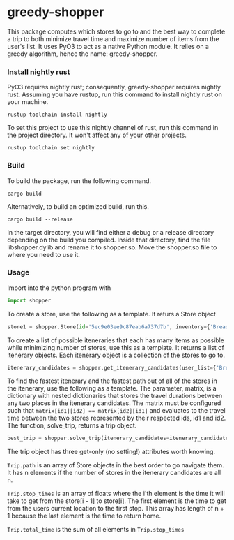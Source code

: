 # greedy-shopper

This package computes which stores to go to and the best way to complete a trip to both minimize travel time and maximize number of items from the user's list. It uses PyO3 to act as a native Python module. It relies on a greedy algorithm, hence the name: greedy-shopper.

### Install nightly rust

PyO3 requires nightly rust; consequently, greedy-shopper requires nightly rust. Assuming you have rustup, run this command to install nightly rust on your machine.

`rustup toolchain install nightly`

To set this project to use this nightly channel of rust, run this command in the project directory. It won't affect any of your other projects.

`rustup toolchain set nightly`

### Build

To build the package, run the following command.

`cargo build`

Alternatively, to build an optimized build, run this.

`cargo build --release`

In the target directory, you will find either a debug or a release directory depending on the build you compiled. Inside that directory, find the file libshopper.dylib and rename it to shopper.so. Move the shopper.so file to where you need to use it.

### Usage

Import into the python program with

```python
import shopper
```

To create a store, use the following as a template. It returs a Store object

```python
store1 = shopper.Store(id='5ec9e03ee9c87eab6a737d7b', inventory={'Bread', 'Toilet Paper'})
```

To create a list of possible iteneraries that each has many items as possible while minimizing number of stores, use this as a template. It returns a list of itenerary objects. Each itenerary object is a collection of the stores to go to.

```python
itenerary_candidates = shopper.get_itenerary_candidates(user_list={'Bread', 'Milk'}, stores_py=[store1, store2])
```

To find the fastest itenerary and the fastest path out of all of the stores in the itenerary, use the following as a template. The parameter, matrix, is a dictionary with nested dictionaries that stores the travel durations between any two places in the itenerary candidates. The matrix must be configured such that `matrix[id1][id2] == matrix[id2][id1]` and evaluates to the travel time between the two stores represented by their respected ids, id1 and id2. The function, solve_trip, returns a trip object.

```python
best_trip = shopper.solve_trip(itenerary_candidates=itenerary_candidates, matrix=matrix)
```

The trip object has three get-only (no setting!) attributes worth knowing.

`Trip.path` is an array of Store objects in the best order to go navigate them. It has n elements if the number of stores in the itenerary candidates are all n.

`Trip.stop_times` is an array of floats where the i'th element is the time it will take to get from the store[i - 1] to store[i]. The first element is the time to get from the users current location to the first stop. This array has length of n + 1 because the last element is the time to return home.

`Trip.total_time` is the sum of all elements in `Trip.stop_times`